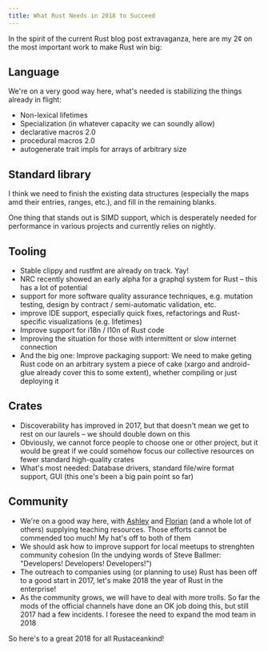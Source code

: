 ```yaml
---
title: What Rust Needs in 2018 to Succeed
---
```


In the spirit of the current Rust blog post extravaganza, here are my
2¢ on the most important work to make Rust win big:

## Language

We're on a very good way here, what's needed is stabilizing the
things already in flight:

* Non-lexical lifetimes
* Specialization (in whatever capacity we can soundly allow)
* declarative macros 2.0
* procedural macros 2.0
* autogenerate trait impls for arrays of arbitrary size

## Standard library

I think we need to finish the existing data structures (especially the
maps amd their entries, ranges, etc.), and fill in the remaining
blanks.

One thing that stands out is SIMD support, which is desperately needed
for performance in various projects and currently relies on nightly.

## Tooling

* Stable clippy and rustfmt are already on track. Yay!
* NRC recently showed an early alpha for a graphql system for Rust –
  this has a lot of potential
* support for more software quality assurance techniques, e.g. mutation
  testing, design by contract / semi-automatic validation, etc.
* improve IDE support, especially quick fixes, refactorings and
  Rust-specific visualizations (e.g. lifetimes)
* Improve support for i18n / l10n of Rust code
* Improving the situation for those with intermittent or slow internet
  connection
* And the big one: Improve packaging support: We need to make geting
  Rust code on an arbitrary system a piece of cake (xargo and
  android-glue already cover this to some extent), whether compiling
  or just deploying it

## Crates

* Discoverability has improved in 2017, but that doesn't mean we get
  to rest on our laurels – we should double down on this
* Obviously, we cannot force people to choose one or other project, but
  it would be great if we could somehow focus our collective resources
  on fewer standard high-quality crates
* What's most needed: Database drivers, standard file/wire format
  support, GUI (this one's been a big pain point so far)

## Community

* We're on a good way here, with [Ashley](https://twitter.com/ag_dubs)
  and [Florian](https://twitter.com/argorak) (and a whole lot of others)
  supplying teaching resources. Those efforts cannot be commended too
  much! My hat's off to both of them
* We should ask how to improve support for local meetups to strenghten
  community cohesion (In the undying words of Steve Ballmer:
  "Developers! Developers! Developers!")
* The outreach to companies using (or planning to use) Rust has been
  off to a good start in 2017, let's make 2018 the year of Rust in the
  enterprise!
* As the community grows, we will have to deal with more trolls. So far
  the mods of the official channels have done an OK job doing this, but
  still 2017 had a few incidents. I foresee the need to expand the mod
  team in 2018

So here's to a great 2018 for all Rustaceankind!
